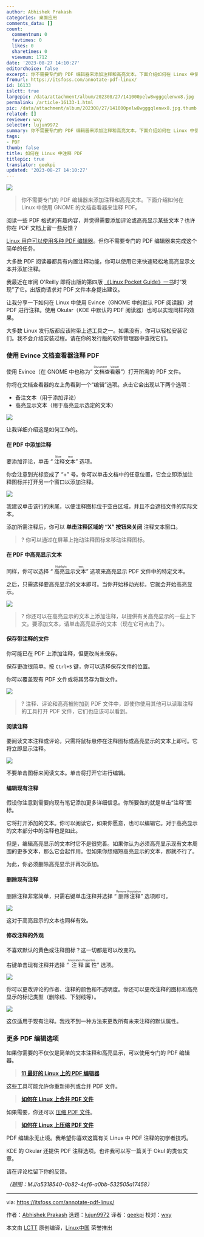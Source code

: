 ```yaml
---
author: Abhishek Prakash
categories: 桌面应用
comments_data: []
count:
  commentnum: 0
  favtimes: 0
  likes: 0
  sharetimes: 0
  viewnum: 1712
date: '2023-08-27 14:10:27'
editorchoice: false
excerpt: 你不需要专门的 PDF 编辑器来添加注释和高亮文本。下面介绍如何在 Linux 中使用 GNOME 的文档查看器来注释 PDF。
fromurl: https://itsfoss.com/annotate-pdf-linux/
id: 16133
islctt: true
largepic: /data/attachment/album/202308/27/141000pelw8wgggqlenwx8.jpg
permalink: /article-16133-1.html
pic: /data/attachment/album/202308/27/141000pelw8wgggqlenwx8.jpg.thumb.jpg
related: []
reviewer: wxy
selector: lujun9972
summary: 你不需要专门的 PDF 编辑器来添加注释和高亮文本。下面介绍如何在 Linux 中使用 GNOME 的文档查看器来注释 PDF。
tags:
- PDF
thumb: false
title: 如何在 Linux 中注释 PDF
titlepic: true
translator: geekpi
updated: '2023-08-27 14:10:27'
---
```


![](/data/attachment/album/202308/27/141000pelw8wgggqlenwx8.jpg)



> 
> 你不需要专门的 PDF 编辑器来添加注释和高亮文本。下面介绍如何在 Linux 中使用 GNOME 的文档查看器来注释 PDF。
> 
> 
> 


阅读一些 PDF 格式的有趣内容，并觉得需要添加评论或高亮显示某些文本？也许你在 PDF 文档上留一些反馈？


[Linux 用户可以使用多种 PDF 编辑器](https://itsfoss.com/pdf-editors-linux/)。但你不需要专门的 PDF 编辑器来完成这个简单的任务。


大多数 PDF 阅读器都具有内置注释功能，你可以使用它来快速轻松地高亮显示文本并添加注释。


我最近在审阅 O'Reilly 即将出版的第四版 [《Linux Pocket Guide》一书](https://www.oreilly.com/library/view/linux-pocket-guide/9780596806347/?ref=itsfoss.com)时“发现”了它。出版商请求对 PDF 文件本身提出建议。


让我分享一下如何在 Linux 中使用 Evince（GNOME 中的默认 PDF 阅读器）对 PDF 进行注释。使用 Okular（KDE 中默认的 PDF 阅读器）也可以实现同样的效果。


大多数 Linux 发行版都应该附带上述工具之一。如果没有，你可以轻松安装它们。我不会介绍安装过程。请在你的发行版的软件管理器中查找它们。


### 使用 Evince 文档查看器注释 PDF


使用 Evince（在 GNOME 中也称为“<ruby> 文档查看器 <rt>  Document Viewer </rt></ruby>”）打开所需的 PDF 文件。


你将在文档查看器的左上角看到一个“编辑”选项。点击它会出现以下两个选项：


* 备注文本（用于添加评论）
* 高亮显示文本（用于高亮显示选定的文本）


![](/data/attachment/album/202308/27/141027tjjkk1ubqpejv1tj.png)


让我详细介绍这是如何工作的。


#### 在 PDF 中添加注释


要添加评论，单击 “<ruby> 注释文本 <rt>  Note text </rt></ruby>” 选项。


你会注意到光标变成了 “+” 号。你可以单击文档中的任意位置，它会立即添加注释图标并打开另一个窗口以添加注释。


![](/data/attachment/album/202308/27/141027r3m5m3qcr7craza0.png)


我建议单击该行的末尾，以便注释图标位于空白区域，并且不会遮挡文件的实际文本。


添加所需注释后，你可以 **单击注释区域的 “X” 按钮来关闭** 注释文本窗口。



> 
> ? 你可以通过在屏幕上拖动注释图标来移动注释图标。
> 
> 
> 


#### 在 PDF 中高亮显示文本


同样，你可以选择 “<ruby> 高亮显示文本 <rt>  Highlight text </rt></ruby>” 选项来高亮显示 PDF 文件中的特定文本。


之后，只需选择要高亮显示的文本即可。当你开始移动光标，它就会开始高亮显示。


![](/data/attachment/album/202308/27/141028lz6pp6u66enx6prw.png)



> 
> ? 你还可以在高亮显示的文本上添加注释，以提供有关高亮显示的一些上下文。要添加文本，请单击高亮显示的文本（现在它可点击了）。
> 
> 
> 


#### 保存带注释的文件


你可能已在 PDF 上添加注释，但更改尚未保存。


保存更改很简单。按 `Ctrl+S` 键，你可以选择保存文件的位置。


你可以覆盖现有 PDF 文件或将其另存为新文件。


![](/data/attachment/album/202308/27/141029v4xsqizsjuu2swlj.png)



> 
> ? 注释、评论和高亮被附加到 PDF 文件中，即使你使用其他可以读取注释的工具打开 PDF 文件，它们也应该可以看到。
> 
> 
> 


#### 阅读注释


要阅读文本注释或评论，只需将鼠标悬停在注释图标或高亮显示的文本上即可。它将立即显示注释。


![](/data/attachment/album/202308/27/141029cjct8xhy49y8qcju.png)


不要单击图标来阅读文本。单击将打开它进行编辑。


#### 编辑现有注释


假设你注意到需要向现有笔记添加更多详细信息。你所要做的就是单击“注释”图标。


它将打开添加的文本。你可以阅读它，如果你愿意，也可以编辑它。对于高亮显示的文本部分中的注释也是如此。


但是，编辑高亮显示的文本时它不是很完善。如果你认为必须高亮显示现有文本周围的更多文本，那么它会起作用。但如果你想缩短高亮显示的文本，那就不行了。


为此，你必须删除高亮显示并再次添加。


#### 删除现有注释


删除注释非常简单，只需右键单击注释并选择 “<ruby> 删除注释 <rt>  Remove Annotation </rt></ruby>” 选项即可。


![](/data/attachment/album/202308/27/141029qw2w962y9wlwzp8g.png)


这对于高亮显示的文本也同样有效。


#### 修改注释的外观


不喜欢默认的黄色或注释图标？这一切都是可以改变的。


右键单击现有注释并选择 “<ruby> 注释属性 <rt>  Annotation Properties... </rt></ruby>” 选项。


![](/data/attachment/album/202308/27/141030hna22cazlblp896a.png)


你可以更改评论的作者、注释的颜色和不透明度。你还可以更改注释的图标和高亮显示的标记类型（删除线、下划线等）。


![](/data/attachment/album/202308/27/141030yppjiwprk3pmj6um.png)


这仅适用于现有注释。我找不到一种方法来更改所有未来注释的默认属性。


### 更多 PDF 编辑选项


如果你需要的不仅仅是简单的文本注释和高亮显示，可以使用专门的 PDF 编辑器。



> 
> **[11 最好的 Linux 上的 PDF 编辑器](https://itsfoss.com/pdf-editors-linux/)**
> 
> 
> 


这些工具可能允许你重新排列或合并 PDF 文件。



> 
> **[如何在 Linux 上合并 PDF 文件](https://itsfoss.com/merge-pdf-linux/)**
> 
> 
> 


如果需要，你还可以 [压缩 PDF 文件](https://itsfoss.com/compress-pdf-linux/)。



> 
> **[如何在 Linux 上压缩 PDF 文件](https://itsfoss.com/compress-pdf-linux/)**
> 
> 
> 


PDF 编辑永无止境。我希望你喜欢这篇有关 Linux 中 PDF 注释的初学者技巧。


KDE 的 Okular 还提供 PDF 注释选项。也许我可以写一篇关于 Okul 的类似文章。


请在评论栏留下你的反馈。


*（题图：MJ/a5318540-0b82-4ef6-a0bb-532505a17458）*




---


via: <https://itsfoss.com/annotate-pdf-linux/>


作者：[Abhishek Prakash](https://itsfoss.com/author/abhishek/) 选题：[lujun9972](https://github.com/lujun9972) 译者：[geekpi](https://github.com/geekpi) 校对：[wxy](https://github.com/wxy)


本文由 [LCTT](https://github.com/LCTT/TranslateProject) 原创编译，[Linux中国](https://linux.cn/) 荣誉推出
